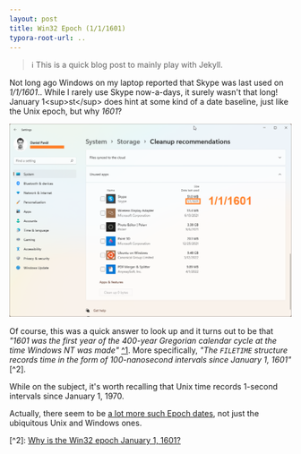 ```yaml
---
layout: post
title: Win32 Epoch (1/1/1601)
typora-root-url: ..
---
```

> ℹ️ This is a quick blog post to mainly play with Jekyll.

Not long ago Windows on my laptop reported that Skype was last used on *1/1/1601*.. While I rarely use Skype now-a-days, it surely wasn't that long\! January 1&lt;sup&gt;st&lt;/sup&gt; does hint at some kind of a date baseline, just like the Unix epoch, but why *1601*?

![Image description](/assets/win32-epoch-cleanup.png)

Of course, this was a quick answer to look up and it turns out to be that *"1601 was the first year of the 400-year Gregorian calendar cycle at the time Windows NT was made"* [^1](%5BEpoch_&#40;computing&#41;#Notable_epoch_dates_in_computing%5D&#40;https://en.wikipedia.org/wiki/Epoch_&#40;computing&#41;#Notable_epoch_dates_in_computing&#41;). More specifically, *"The `FILETIME` structure records time in the form of 100-nanosecond intervals since January 1, 1601"* \[^2\].

While on the subject, it's worth recalling that Unix time records 1-second intervals since January 1, 1970.

Actually, there seem to be [a lot more such Epoch dates](https://en.wikipedia.org/wiki/Epoch_&#40;computing&#41;#Notable_epoch_dates_in_computing), not just the ubiquitous Unix and Windows ones.

\[^2\]: [Why is the Win32 epoch January 1, 1601?](https://devblogs.microsoft.com/oldnewthing/20090306-00/?p=18913)